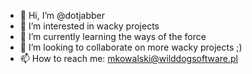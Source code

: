 - 👋 Hi, I’m @dotjabber
- 👀 I’m interested in wacky projects
- 🌱 I’m currently learning the ways of the force
- 💞️ I’m looking to collaborate on more wacky projects ;)
- 📫 How to reach me: mkowalski@wilddogsoftware.pl

<!---
dotjabber/dotjabber is a ✨ special ✨ repository because its `README.md` (this file) appears on your GitHub profile.
You can click the Preview link to take a look at your changes.
--->
